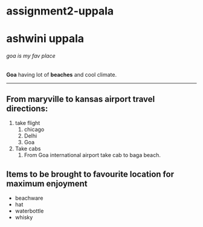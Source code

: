 # assignment2-uppala
# ashwini uppala
###### goa is my fav place
**Goa** having lot of **beaches** and cool climate.
* * *
## From maryville to kansas airport travel directions:
1. take flight
    1. chicago
    2. Delhi
    3. Goa
2. Take cabs
    1. From Goa international airport take cab to baga beach.
## Items to be brought to favourite location for maximum enjoyment
- beachware
- hat
- waterbottle
- whisky




